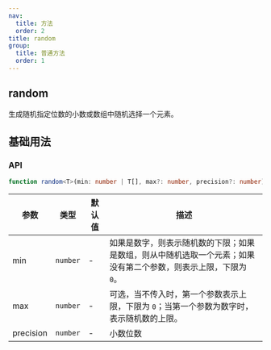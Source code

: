 ```yaml
---
nav:
  title: 方法
  order: 2
title: random
group:
  title: 普通方法
  order: 1
---
```


## random

生成随机指定位数的小数或数组中随机选择一个元素。

## 基础用法

<code src="./demo/base" compact></code>

### API

```ts
function random<T>(min: number | T[], max?: number, precision?: number): number | T;
```

| 参数      | 类型     | 默认值 | 描述                                                                                                             |
| --------- | -------- | ------ | ---------------------------------------------------------------------------------------------------------------- |
| min       | `number` | -      | 如果是数字，则表示随机数的下限；如果是数组，则从中随机选取一个元素；如果没有第二个参数，则表示上限，下限为 `0`。 |
| max       | `number` | -      | 可选，当不传入时，第一个参数表示上限，下限为 `0`；当第一个参数为数字时，表示随机数的上限。                       |
| precision | `number` | -      | 小数位数                                                                                                         |
